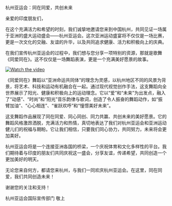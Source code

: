 杭州亚运会：同在同爱，共创未来

亲爱的印度朋友们，

在这个充满活力和希望的时刻，我们诚挚地邀请您来到中国杭州，共同见证一场属于亚洲的盛大运动盛会——杭州亚运会。这次亚洲运动盛宴将不仅仅是一场比赛，更是一次文化的交融、友谊的升华，以及共同追求健康、活力和积极向上的庆典。

在我们宣传杭州亚运会的过程中，我们想与您分享一项特别的资源，那就是歌舞《同爱同在》。这不仅仅是一场舞蹈表演，更是一个充满美好愿景的故事。

[![Watch the video](http://cdn.willstudy.net.cn/NRR4TIC/Resources/WithLoveCover.png)](http://cdn.willstudy.net.cn/NRR4TIC/Resources/WithLove.mp4)

《同爱同在》舞蹈以“亚洲命运共同体”的理念为灵感，以杭州地区不同的风景为背景，将艺术、科技和运动有机融合在一起。通过现代视觉创作手法，这支舞蹈向全世界展示了阳光、健康和积极向上的运动理念。它以“爱”和“未来”为出发点，融入了“动感”、“时尚”和“阳光”音乐韵律与歌词，创造了令人振奋的舞蹈动作，如“振臂加油”、“心心相连”、“雀跃欢呼”和“憧憬美好未来”。

这支舞蹈作品展现了同在同爱、同心同创、同力共赢、共创未来的美好愿景。它的舞蹈风格激昂洒脱，充满活力和热情，真切地表达了我们对杭州亚运会和亚洲运动健儿们的祝福与期盼。它让我们相信，只要我们同心协力，共同努力，未来将会更加美好。

杭州亚运会将是一个连接亚洲各国的桥梁，一个庆祝体育和文化多样性的平台。我们期待着与印度的朋友们共同庆祝这一盛会，分享友谊，传递希望，共同创造一个更加美好的明天。

无论您来自何方，都请您来杭州，与我们一同欢庆杭州亚运会。在这里，同在同爱，我们共同创造未来！

谢谢您的关注和支持！

杭州亚运会国际宣传部门 敬上